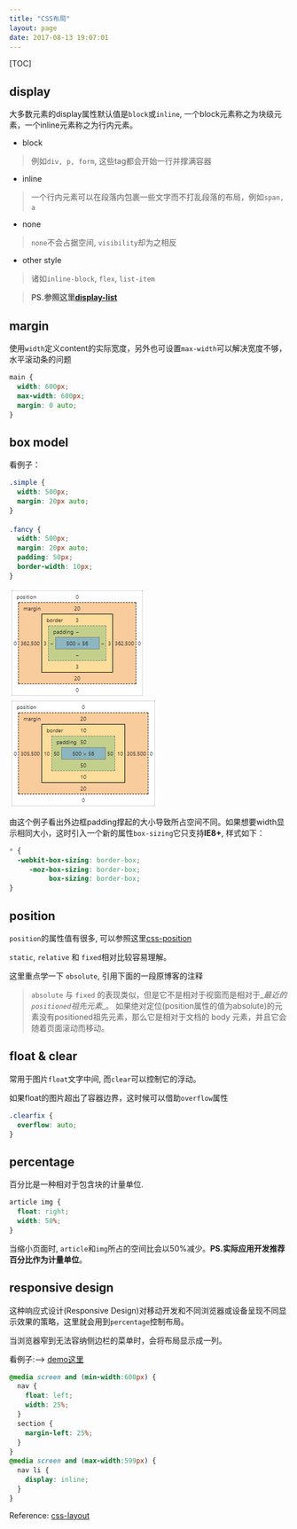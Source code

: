```yaml
---
title: "CSS布局"
layout: page
date: 2017-08-13 19:07:01
---
```


[TOC]

## display ##
大多数元素的display属性默认值是`block`或`inline`, 一个block元素称之为块级元素，一个inline元素称之为行内元素。

* block
> 例如`div, p, form`, 这些tag都会开始一行并撑满容器 

* inline
> 一个行内元素可以在段落内包裹一些文字而不打乱段落的布局，例如`span, a`

* none
> `none`不会占据空间, `visibility`却为之相反

* other style
> 诸如`inline-block`, `flex`, `list-item` 

> **PS.参照这里[display-list](https://developer.mozilla.org/en-US/docs/Web/CSS/display)**

## margin ##
使用`width`定义content的实际宽度，另外也可设置`max-width`可以解决宽度不够，水平滚动条的问题

```css
main {
  width: 600px;  
  max-width: 600px;
  margin: 0 auto; 
}
```

## box model ##
看例子：
```css
.simple {
  width: 500px;
  margin: 20px auto;
}

.fancy {
  width: 500px;
  margin: 20px auto;
  padding: 50px;
  border-width: 10px;
}
```
![sample-1](../../static/images/box-model-sample-1.png)![sample-2](../../static/images/box-model-sample-2.png)

由这个例子看出外边框padding撑起的大小导致所占空间不同。如果想要width显示相同大小，这时引入一个新的属性`box-sizing`它只支持**IE8+**, 样式如下：
```css
* {
  -webkit-box-sizing: border-box;
     -moz-box-sizing: border-box;
          box-sizing: border-box;
}
```

## position ##
`position`的属性值有很多, 可以参照这里[css-position](../../css/css_rules.html#position)

`static`, `relative` 和 `fixed`相对比较容易理解。

这里重点学一下 `obsolute`, 引用下面的一段原博客的注释

> `absolute` 与 `fixed` 的表现类似，但是它不是相对于视窗而是相对于_*最近的`positioned`祖先元素_*。
> 如果绝对定位(position属性的值为absolute)的元素没有positioned祖先元素，那么它是相对于文档的 body 元素，并且它会随着页面滚动而移动。


## float & clear ##
常用于图片`float`文字中间, 而`clear`可以控制它的浮动。

如果float的图片超出了容器边界，这时候可以借助`overflow`属性

```css
.clearfix {
  overflow: auto;
}
```

## percentage ##

百分比是一种相对于包含块的计量单位.
```css
article img {
  float: right;
  width: 50%;
}
```
当缩小页面时, `article`和`img`所占的空间比会以50%减少。**PS.实际应用开发推荐百分比作为计量单位**。

## responsive design ##
这种响应式设计(Responsive Design)对移动开发和不同浏览器或设备呈现不同显示效果的策略，这里就会用到`percentage`控制布局。

当浏览器窄到无法容纳侧边栏的菜单时，会将布局显示成一列。

看例子:--> [demo这里](../../static/sample/sample-responsive.html)

```css
@media screen and (min-width:600px) {
  nav {
    float: left;
    width: 25%;
  }
  section {
    margin-left: 25%;
  }
}
@media screen and (max-width:599px) {
  nav li {
    display: inline;
  }
}
```

Reference: [css-layout](http://zh.learnlayout.com/)